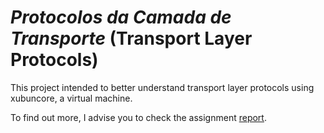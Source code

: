 # *Protocolos da Camada de Transporte* (Transport Layer Protocols)

This project intended to better understand transport layer protocols using xubuncore, a virtual machine.

To find out more, I advise you to check the assignment [report](relatorio.pdf).
